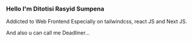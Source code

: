 ### Hello I'm Ditotisi Rasyid Sumpena
Addicted to Web Frontend Especially on tailwindcss, react JS and Next JS.


And also u can call me
Deadliner...
<!---
Sihkdragon/Sihkdragon is a ✨ special ✨ repository because its `README.md` (this file) appears on your GitHub profile.
You can click the Preview link to take a look at your changes.
--->
